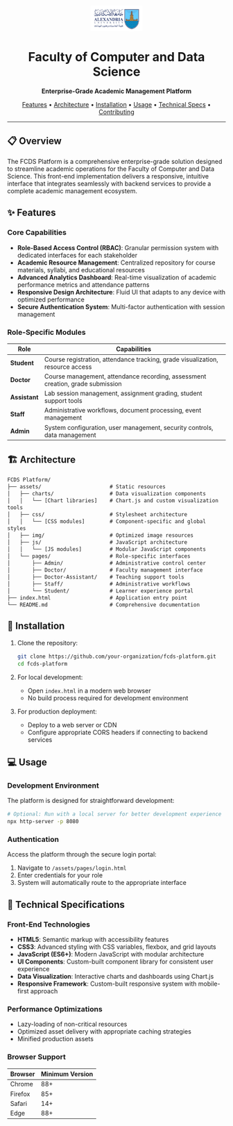 <div align="center">
  <img src="assets/img/au-log.png" alt="FCDS Logo" width="120">
  <h1>Faculty of Computer and Data Science</h1>
  <p><strong>Enterprise-Grade Academic Management Platform</strong></p>
  <p>
    <a href="#features">Features</a> •
    <a href="#architecture">Architecture</a> •
    <a href="#installation">Installation</a> •
    <a href="#usage">Usage</a> •
    <a href="#technical-specifications">Technical Specs</a> •
    <a href="#contributing">Contributing</a>
  </p>
</div>

---

## 📋 Overview

The FCDS Platform is a comprehensive enterprise-grade solution designed to streamline academic operations for the Faculty of Computer and Data Science. This front-end implementation delivers a responsive, intuitive interface that integrates seamlessly with backend services to provide a complete academic management ecosystem.

## ✨ Features

### Core Capabilities

- **Role-Based Access Control (RBAC)**: Granular permission system with dedicated interfaces for each stakeholder
- **Academic Resource Management**: Centralized repository for course materials, syllabi, and educational resources
- **Advanced Analytics Dashboard**: Real-time visualization of academic performance metrics and attendance patterns
- **Responsive Design Architecture**: Fluid UI that adapts to any device with optimized performance
- **Secure Authentication System**: Multi-factor authentication with session management

### Role-Specific Modules

| Role | Capabilities |
|------|--------------|
| **Student** | Course registration, attendance tracking, grade visualization, resource access |
| **Doctor** | Course management, attendance recording, assessment creation, grade submission |
| **Assistant** | Lab session management, assignment grading, student support tools |
| **Staff** | Administrative workflows, document processing, event management |
| **Admin** | System configuration, user management, security controls, data management |

## 🏗️ Architecture

```
FCDS Platform/
├── assets/                      # Static resources
│   ├── charts/                  # Data visualization components
│   │   └── [Chart libraries]    # Chart.js and custom visualization tools
│   ├── css/                     # Stylesheet architecture
│   │   └── [CSS modules]        # Component-specific and global styles
│   ├── img/                     # Optimized image resources
│   ├── js/                      # JavaScript architecture
│   │   └── [JS modules]         # Modular JavaScript components
│   └── pages/                   # Role-specific interfaces
│       ├── Admin/               # Administrative control center
│       ├── Doctor/              # Faculty management interface
│       ├── Doctor-Assistant/    # Teaching support tools
│       ├── Staff/               # Administrative workflows
│       └── Student/             # Learner experience portal
├── index.html                   # Application entry point
└── README.md                    # Comprehensive documentation
```

## 🚀 Installation

1. Clone the repository:
   ```bash
   git clone https://github.com/your-organization/fcds-platform.git
   cd fcds-platform
   ```

2. For local development:
   - Open `index.html` in a modern web browser
   - No build process required for development environment

3. For production deployment:
   - Deploy to a web server or CDN
   - Configure appropriate CORS headers if connecting to backend services

## 💻 Usage

### Development Environment

The platform is designed for straightforward development:

```bash
# Optional: Run with a local server for better development experience
npx http-server -p 8080
```

### Authentication

Access the platform through the secure login portal:

1. Navigate to `/assets/pages/login.html`
2. Enter credentials for your role
3. System will automatically route to the appropriate interface

## 🔧 Technical Specifications

### Front-End Technologies

- **HTML5**: Semantic markup with accessibility features
- **CSS3**: Advanced styling with CSS variables, flexbox, and grid layouts
- **JavaScript (ES6+)**: Modern JavaScript with modular architecture
- **UI Components**: Custom-built component library for consistent user experience
- **Data Visualization**: Interactive charts and dashboards using Chart.js
- **Responsive Framework**: Custom-built responsive system with mobile-first approach

### Performance Optimizations

- Lazy-loading of non-critical resources
- Optimized asset delivery with appropriate caching strategies
- Minified production assets

### Browser Support

| Browser | Minimum Version |
|---------|-----------------|
| Chrome  | 88+             |
| Firefox | 85+             |
| Safari  | 14+             |
| Edge    | 88+             |


